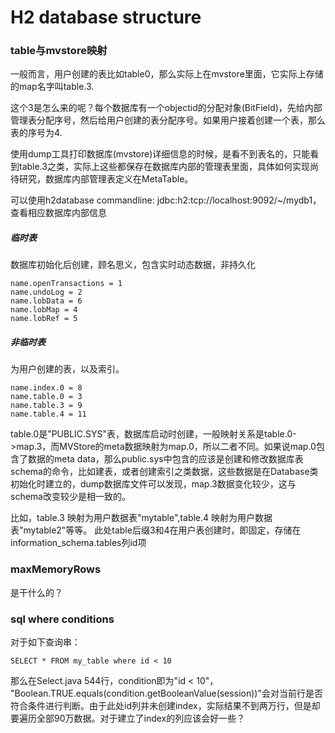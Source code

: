 # H2 database structure

### table与mvstore映射
一般而言，用户创建的表比如table0，那么实际上在mvstore里面，它实际上存储的map名字叫table.3.

这个3是怎么来的呢？每个数据库有一个objectid的分配对象(BitField)，先给内部管理表分配序号，然后给用户创建的表分配序号。如果用户接着创建一个表，那么表的序号为4.

使用dump工具打印数据库(mvstore)详细信息的时候，是看不到表名的，只能看到table.3之类，实际上这些都保存在数据库内部的管理表里面，具体如何实现尚待研究，数据库内部管理表定义在MetaTable。

可以使用h2database commandline: jdbc:h2:tcp://localhost:9092/~/mydb1，查看相应数据库内部信息

##### 临时表
数据库初始化后创建，顾名思义，包含实时动态数据，非持久化
```
name.openTransactions = 1
name.undoLog = 2
name.lobData = 6
name.lobMap = 4
name.lobRef = 5
```
##### 非临时表
为用户创建的表，以及索引。
```
name.index.0 = 8
name.table.0 = 3 
name.table.3 = 9
name.table.4 = 11
```
table.0是"PUBLIC.SYS"表，数据库启动时创建，一般映射关系是table.0->map.3，而MVStore的meta数据映射为map.0，所以二者不同。如果说map.0包含了数据的meta data，那么public.sys中包含的应该是创建和修改数据库表schema的命令，比如建表，或者创建索引之类数据，这些数据是在Database类初始化时建立的，dump数据库文件可以发现，map.3数据变化较少，这与schema改变较少是相一致的。


比如，table.3 映射为用户数据表"mytable",table.4 映射为用户数据表"mytable2"等等。
此处table后缀3和4在用户表创建时，即固定，存储在information_schema.tables列id项



### maxMemoryRows
是干什么的？

### sql where conditions
对于如下查询串：
```
SELECT * FROM my_table where id < 10
```
那么在Select.java 544行，condition即为"id < 10"， "Boolean.TRUE.equals(condition.getBooleanValue(session))"会对当前行是否符合条件进行判断。由于此处id列并未创建index，实际结果不到两万行，但是却要遍历全部90万数据。对于建立了index的列应该会好一些？